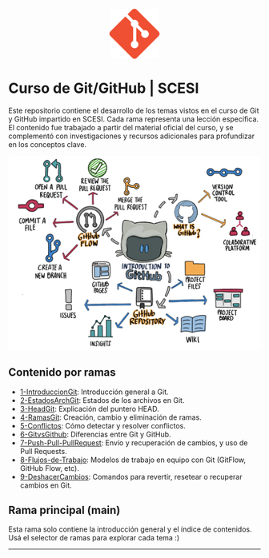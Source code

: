 <p align="center">
  <img src="img/git.png" alt="Logo" width="100"/>
</p>

# Curso de Git/GitHub | SCESI

Este repositorio contiene el desarrollo de los temas vistos en el curso de Git y GitHub impartido en SCESI. Cada rama representa una lección específica.
El contenido fue trabajado a partir del material oficial del curso, y se complementó con investigaciones y recursos adicionales para profundizar en los conceptos clave.

<p align="center">
  <img src="img/img1.png" alt="Introducción a GitHub" width="600"/>
</p>

## Contenido por ramas

- [1-IntroduccionGit](https://github.com/r4ccy/CursoGitSCESI/tree/1-IntroduccionGit): Introducción general a Git.
- [2-EstadosArchGit](https://github.com/r4ccy/CursoGitSCESI/tree/2-EstadosArchGit): Estados de los archivos en Git.
- [3-HeadGit](https://github.com/r4ccy/CursoGitSCESI/tree/3-HeadGit): Explicación del puntero HEAD.
- [4-RamasGit](https://github.com/r4ccy/CursoGitSCESI/tree/4-RamasGit): Creación, cambio y eliminación de ramas.
- [5-Conflictos](https://github.com/r4ccy/CursoGitSCESI/tree/5-Conflictos): Cómo detectar y resolver conflictos.
- [6-GitvsGithub](https://github.com/r4ccy/CursoGitSCESI/tree/6-GitvsGithub): Diferencias entre Git y GitHub.
- [7-Push-Pull-PullRequest](https://github.com/r4ccy/CursoGitSCESI/tree/7-Push-Pull-PullRequest): Envío y recuperación de cambios, y uso de Pull Requests.
- [8-Flujos-de-Trabajo](https://github.com/r4ccy/CursoGitSCESI/tree/8-Flujos-de-Trabajo): Modelos de trabajo en equipo con Git (GitFlow, GitHub Flow, etc).
- [9-DeshacerCambios](https://github.com/tu-usuario/tu-repo/tree/9-DeshacerCambios): Comandos para revertir, resetear o recuperar cambios en Git.


## Rama principal (main)

Esta rama solo contiene la introducción general y el índice de contenidos. Usá el selector de ramas para explorar cada tema :)

---